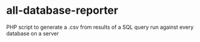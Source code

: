 # all-database-reporter
PHP script to generate a .csv from results of a SQL query run against every database on a server
